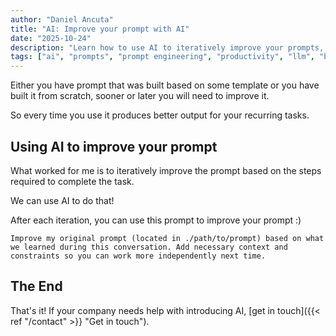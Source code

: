 ```yaml
---
author: "Daniel Ancuta"
title: "AI: Improve your prompt with AI"
date: "2025-10-24"
description: "Learn how to use AI to iteratively improve your prompts, making them more effective for recurring tasks by adding context and constraints from each conversation"
tags: ["ai", "prompts", "prompt engineering", "productivity", "llm", "best practices"]
---
```


Either you have prompt that was built based on some template or you have built it from scratch, sooner or later you will need to improve it.

So every time you use it produces better output for your recurring tasks.

## Using AI to improve your prompt
What worked for me is to iteratively improve the prompt based on the steps required to complete the task.

We can use AI to do that!

After each iteration, you can use this prompt to improve your prompt :)

```
Improve my original prompt (located in ./path/to/prompt) based on what we learned during this conversation. Add necessary context and constraints so you can work more independently next time.
```

## The End
That's it! If your company needs help with introducing AI, [get in touch]({{< ref "/contact" >}} "Get in touch").